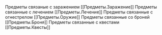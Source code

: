 
Предметы связаные с заражением 
[[Предметы.Заражение]]
Предметы связанные с лечением
[[Предметы.Лечение]]
Предметы связанные с огнестрелом 
[[Предметы.Оружие]]
Предметы связанные со броней
[[Предметы.Броня]]
Предметы связанные с квестами 
[[Предметы.Квесты]]
